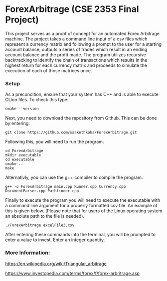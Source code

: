 # ForexArbitrage (CSE 2353 Final Project)
This project serves as a proof of concept for an automated Forex Arbitrage machine.
The project takes a command line input of a csv files which represent a currency matrix and following a prompt to the user for a starting account balance, outputs a series of trades which result in an ending account balance and the profit made.
The program utilizes recursive backtracking to identify the chain of transactions which results in the highest return for each currency matrix and proceeds to simulate the execution of each of those matrices once.

### Setup
As a precondition, ensure that your system has C++ and is able to execute CLion files. To check this type:
```
cmake --version
```
Next, you need to download the repository from Github. This can be done by entering:
```
git clone https://github.com/saakethkoka/ForexArbitrage.git
```
Following this, you will need to run the program. 
```
cd ForexArbitrage
mkdir executable
cd executable
cmake ..
make
```

Alternativly, you can use the g++ compiler to compile the program.
```
g++ -o ForexArbitrage main.cpp Runner.cpp Currency.cpp DocumentParser.cpp Pathfinder.cpp
```

Finally to execute the program you will need to execute the executable with a command line argument for a properly formatted csv file. An example of this is given below. (Please note that for users of the Linux operating system an absolute path to the file is needed).
```
./ForexArbitrage excelFile3.csv
```
After entering these commands into the terminal, you will be prompted to enter a value to invest. Enter an integer quantity. 


### More Information:

https://en.wikipedia.org/wiki/Triangular_arbitrage

https://www.investopedia.com/terms/forex/f/forex-arbritrage.asp

